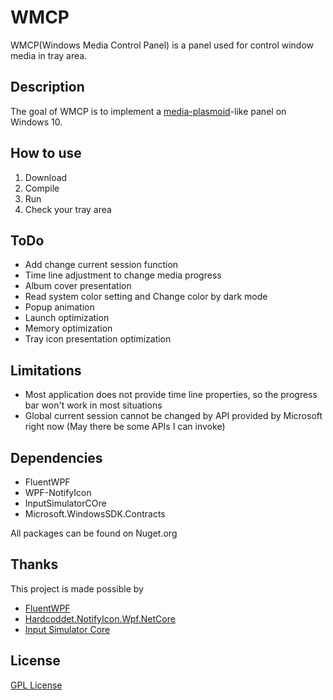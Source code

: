 # WMCP
WMCP(Windows Media Control Panel) is a panel used for control window media in tray area.

## Description
The goal of WMCP is to implement a [media-plasmoid](https://www.kde.org/announcements/plasma-5.13/media-plasmoid.png)-like panel on Windows 10.

## How to use
1. Download 
1. Compile 
1. Run 
1. Check your tray area

## ToDo
+ Add change current session function
+ Time line adjustment to change media progress
+ Album cover presentation
+ Read system color setting and Change color by dark mode
+ Popup animation
+ Launch optimization
+ Memory optimization
+ Tray icon presentation optimization

## Limitations
+ Most application does not provide time line properties, so the progress bar won't work in most situations
+ Global current session cannot be changed by API provided by Microsoft right now (May there be some APIs I can invoke)

## Dependencies

+ FluentWPF
+ WPF-NotifyIcon
+ InputSimulatorCOre
+ Microsoft.WindowsSDK.Contracts

 All packages can be found on Nuget.org

## Thanks

This project is made possible by 
+ [FluentWPF](https://github.com/sourcechord/FluentWPF)
+ [Hardcoddet.NotifyIcon.Wpf.NetCore](https://github.com/hardcodet/wpf-notifyicon)
+ [Input Simulator Core](https://github.com/cwevers/InputSimulatorCore)


## License 
[GPL License](LICENSE)
